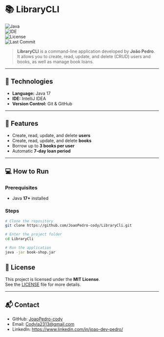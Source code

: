 # 📚 LibraryCLI

![Java](https://img.shields.io/badge/Java-17-red)  
![IDE](https://img.shields.io/badge/IDE-IntelliJ%20IDEA-blueviolet)  
![License](https://img.shields.io/badge/License-MIT-green)  
![Last Commit](https://img.shields.io/github/last-commit/JoaoPedro-cody/LibraryCli)  

> **LibraryCLI** is a command-line application developed by **João Pedro**.  
> It allows you to create, read, update, and delete (CRUD) users and books, as well as manage book loans.  

---

## 🚀 Technologies

- **Language:** Java 17  
- **IDE:** IntelliJ IDEA  
- **Version Control:** Git & GitHub  

---

## 🧰 Features

- Create, read, update, and delete **users**  
- Create, read, update, and delete **books**  
- Borrow up to **3 books per user**  
- Automatic **7-day loan period**  

---

## 💻 How to Run

### Prerequisites
- Java **17+** installed

### Steps
```bash
# Clone the repository
git clone https://github.com/JoaoPedro-cody/LibraryCli.git

# Enter the project folder
cd LibraryCli

# Run the application
java -jar book-shop.jar
```

  ## 📜 License

This project is licensed under the **MIT License**.  
See the [LICENSE](LICENSE) file for more details.  

---

## 📬 Contact

- GitHub: [JoaoPedro-cody](https://github.com/JoaoPedro-cody)  
- Email: Codyla2313@gmail.com  
- LinkedIn: https://www.linkedin.com/in/joao-dev-pedro/  

